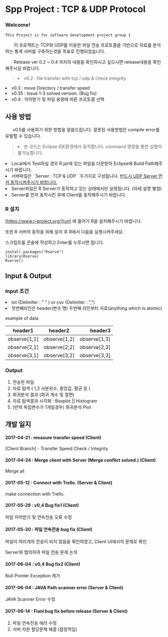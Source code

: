# Spp Project : TCP & UDP Protocol

### Welcome!

    This Project is for software development project group 1 

&nbsp;&nbsp;&nbsp;&nbsp;&nbsp;&nbsp; 이 프로젝트는 TCP와 UDP를 이용한 파일 전송 프로토콜을 기반으로 자료를 분석하는 통계 서버를 구축하는것을 목표로 진행되었습니다.

&nbsp;&nbsp;&nbsp;&nbsp;&nbsp;&nbsp; Release ver 0.2 ~ 0.4 까지의 내용을 확인하시고 싶으시면 release내용을 확인해주시길 바랍니다.

><li>v0.2 : file transfer with tcp / udp & check integrity</li>
 <li>v0.3 : move Directory / transfer speed</li>
 <li>v0.35 : Issue 1-3 solved version. (Bug fix) </li>
 <li> v0.4 : 이어받기 및 파일 용량에 따른 프로토콜 선택</li>

## 사용 방법

&nbsp;&nbsp;&nbsp;&nbsp;&nbsp;&nbsp;v0.5를 사용하기 위한 방법을 말씀드립니다. 잘못된 사용방법은 compile error를 유발할 수 있습니다.

><li> 본 코드는 Eclipse IDE환경에서 동작합니다. command 명령을 통한 실행이 불가능합니다. </li>
<li> Local에서 Test하실 경우 R.jar에 있는 파일을 다운받아 Eclipse에 Build Path해주시기 바랍니다. </li>
<li> 서버파일은 `
Server : TCP & UDP
` 두가지로 구성됩니다. <u> 반드시 UDP Server 먼저 동작시켜주시기 바랍니다. </u> </li>
<li> Server파일은 R Server가 동작하고 있는 상태에서만 실행됩니다. (아래 설명 별첨) </li>
<li> Server를 먼저 동작시킨 후에 Client를 동작해주시기 바랍니다. </li>

### R 설치
[https://www.r-project.org/](url) 에 들어가 R을 설치해주시기 바랍니다.

또한 R 서버의 동작을 위해 설치 후 R에서 다음을 실행시켜주세요.

스크립트를 콘솔에 작성하고 Enter를 누루시면 됩니다.  

```{r }
install.packages("Rserve")
library(Rserve)
Rserve()
```


## Input & Output

### Input 조건
<li> txt (Delimiter : " " ) or csv (Delimiter : ",") </li>
<li> 첫번째라인은 header(변수 명) 두번째 라인부터 자료(anything which is atomic) </li>

example of data

| header1       | header2       | header3  |
| ------------- |:-------------:| --------:|
| observe[1,1]  | observe[1,2]  | observe[1,3] |
| observe[2,1]  | observe[2,2]  | observe[2,3] |
| observe[3,1]  | observe[3,2]  | observe[3,3] |

### Output

1. 전송한 파일
2. 자료 탐색 ( 1,3 사분위수, 중앙값, 평균 등 )
3. 회귀분석 결과 (회귀 계수 및 절편)
4. 자료 탐색결과 시각화 : Boxplot || Histogram
5. (만약 독립변수가 1개일경우) 회귀분석 Plot 
  

## 개발 일지

#### 2017-04-21 :  measure transfer speed (Client)
[Client Branch] - Transfer Speed Check / Integrity

#### 2017-04-24 : Merge client with Server (Merge conflict solved.) (Client)
Merge all
#### 2017-05-12 : Connect with Trello. (Server & Client)
make connection with Trello.

#### 2017-05-29 : v0,4 Bug fix1 (Client)
파일 이어받기 및 연속전송 오류 수정

#### 2017-05-30 : 파일 연속전송 bug fix (Client)

파일이 여러개의 전송이 되지 않음을 확인하였고, Client UI에서의 문제로 확인

Server와 협의하여 파일 전송 문제 논의

#### 2017-06-04 : v0,4 Bug fix2 (Client)
Null Pointer Exception 제거

#### 2017-06-04 : JAVA Path scanner error (Server & Client)
JAVA Scanner Error 수정

#### 2017-06-14 : Fianl bug fix before release (Server & Client)
1. 파일 연속전송 에러 수정
2. 서버 자원 할당문제 해결 (잠정적임)